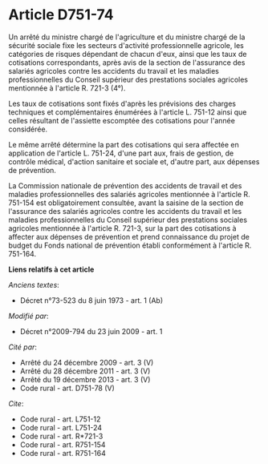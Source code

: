 # Article D751-74

Un arrêté du ministre chargé de l'agriculture et du ministre chargé de la sécurité sociale fixe les secteurs d'activité
professionnelle agricole, les catégories de risques dépendant de chacun d'eux, ainsi que les taux de cotisations
correspondants, après avis de la section de l'assurance des salariés agricoles contre les accidents du travail et les
maladies professionnelles du Conseil supérieur des prestations sociales agricoles mentionnée à l'article R. 721-3 (4°). 

Les taux de cotisations sont fixés d'après les prévisions des charges techniques et complémentaires énumérées à l'article L.
751-12 ainsi que celles résultant de l'assiette escomptée des cotisations pour l'année considérée. 

Le même arrêté détermine la part des cotisations qui sera affectée en application de l'article L. 751-24, d'une part aux,
frais de gestion, de contrôle médical, d'action sanitaire et sociale et, d'autre part, aux dépenses de prévention. 

La Commission nationale de prévention des accidents de travail et des maladies professionnelles des salariés agricoles
mentionnée à l'article R. 751-154 est obligatoirement consultée, avant la saisine de la section de l'assurance des salariés
agricoles contre les accidents du travail et les maladies professionnelles du Conseil supérieur des prestations sociales
agricoles mentionnée à l'article R. 721-3, sur la part des cotisations à affecter aux dépenses de prévention et prend
connaissance du projet de budget du Fonds national de prévention établi conformément à l'article R. 751-164.

**Liens relatifs à cet article**

_Anciens textes_:

  - Décret n°73-523 du 8 juin 1973 - art. 1 (Ab)

_Modifié par_:

  - Décret n°2009-794 du 23 juin 2009 - art. 1

_Cité par_:

  - Arrêté du 24 décembre 2009 - art. 3 (V)
  - Arrêté du 28 décembre 2011 - art. 3 (V)
  - Arrêté du 19 décembre 2013 - art. 3 (V)
  - Code rural - art. D751-78 (V)

_Cite_:

  - Code rural - art. L751-12
  - Code rural - art. L751-24
  - Code rural - art. R*721-3
  - Code rural - art. R751-154
  - Code rural - art. R751-164
